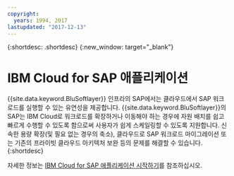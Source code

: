 ```yaml
---
copyright:
  years: 1994, 2017
lastupdated: "2017-12-13"
---
```


{:shortdesc: .shortdesc}
{:new_window: target="_blank"}

# IBM Cloud for SAP 애플리케이션

{{site.data.keyword.BluSoftlayer}} 인프라의 SAP에서는 클라우드에서 SAP 워크로드를 실행할 수 있는 유연성을 제공합니다. {{site.data.keyword.BluSoftlayer}}의
SAP는 IBM Cloud로 워크로드를 확장하거나 이동해야 하는 경우에 자원 배치를 쉽고 빠르게 수행할 수 있도록 함으로써
사용자가 쉽게 스케일링할 수 있도록 지원합니다. 신속한 용량 확장(및 필요 없는 경우의 축소),
클라우드로 SAP 워크로드 마이그레이션 또는 기존의 프라이빗 클라우드 아키텍처 보완 등의 문제를 해결할 수 있습니다.
{:shortdesc}

자세한 정보는 [IBM Cloud for SAP 애플리케이션 시작하기](/docs/infrastructure/sap-netweaver/sap-index.html)를 참조하십시오.
